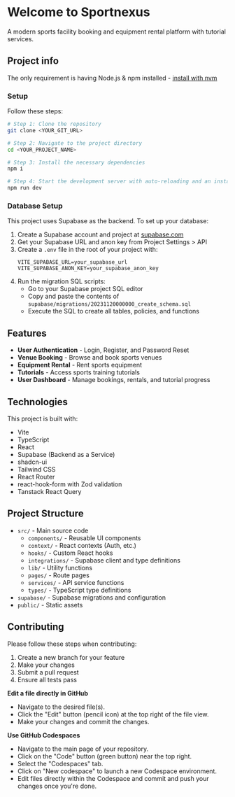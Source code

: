 # Welcome to Sportnexus

A modern sports facility booking and equipment rental platform with tutorial services.

## Project info

The only requirement is having Node.js & npm installed - [install with nvm](https://github.com/nvm-sh/nvm#installing-and-updating)

### Setup

Follow these steps:

```sh
# Step 1: Clone the repository
git clone <YOUR_GIT_URL>

# Step 2: Navigate to the project directory
cd <YOUR_PROJECT_NAME>

# Step 3: Install the necessary dependencies
npm i

# Step 4: Start the development server with auto-reloading and an instant preview
npm run dev
```

### Database Setup

This project uses Supabase as the backend. To set up your database:

1. Create a Supabase account and project at [supabase.com](https://supabase.com)
2. Get your Supabase URL and anon key from Project Settings > API
3. Create a `.env` file in the root of your project with:
   ```
   VITE_SUPABASE_URL=your_supabase_url
   VITE_SUPABASE_ANON_KEY=your_supabase_anon_key
   ```
4. Run the migration SQL scripts:
   - Go to your Supabase project SQL editor
   - Copy and paste the contents of `supabase/migrations/20231120000000_create_schema.sql`
   - Execute the SQL to create all tables, policies, and functions

## Features

- **User Authentication** - Login, Register, and Password Reset
- **Venue Booking** - Browse and book sports venues
- **Equipment Rental** - Rent sports equipment
- **Tutorials** - Access sports training tutorials
- **User Dashboard** - Manage bookings, rentals, and tutorial progress

## Technologies

This project is built with:

- Vite
- TypeScript
- React
- Supabase (Backend as a Service)
- shadcn-ui
- Tailwind CSS
- React Router
- react-hook-form with Zod validation
- Tanstack React Query

## Project Structure

- `src/` - Main source code
  - `components/` - Reusable UI components
  - `context/` - React contexts (Auth, etc.)
  - `hooks/` - Custom React hooks
  - `integrations/` - Supabase client and type definitions
  - `lib/` - Utility functions
  - `pages/` - Route pages
  - `services/` - API service functions
  - `types/` - TypeScript type definitions
- `supabase/` - Supabase migrations and configuration
- `public/` - Static assets

## Contributing

Please follow these steps when contributing:

1. Create a new branch for your feature
2. Make your changes
3. Submit a pull request
4. Ensure all tests pass

**Edit a file directly in GitHub**

- Navigate to the desired file(s).
- Click the "Edit" button (pencil icon) at the top right of the file view.
- Make your changes and commit the changes.

**Use GitHub Codespaces**

- Navigate to the main page of your repository.
- Click on the "Code" button (green button) near the top right.
- Select the "Codespaces" tab.
- Click on "New codespace" to launch a new Codespace environment.
- Edit files directly within the Codespace and commit and push your changes once you're done.

